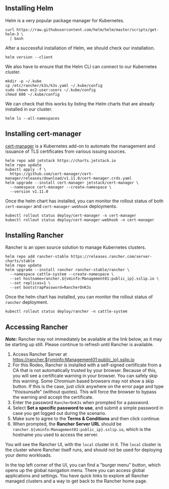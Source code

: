 ## Installing Helm

Helm is a very popular package manager for Kubernetes.

```ctr:Management01
curl https://raw.githubusercontent.com/helm/helm/master/scripts/get-helm-3 \
  | bash
```

After a successful installation of Helm, we should check our installation.

```ctr:Management01
helm version --client
```

We also have to ensure that the Helm CLI can connect to our Kubernetes cluster.

```ctr:Management01
mkdir -p ~/.kube
cp /etc/rancher/k3s/k3s.yaml ~/.kube/config
sudo chown ec2-user:users ~/.kube/config
chmod 600 ~/.kube/config
```

We can check that this works by listing the Helm charts that are already installed in our cluster.

```ctr:Management01
helm ls --all-namespaces
```

## Installing cert-manager

[cert-manager](https://cert-manager.io/) is a Kubernetes add-on to automate the management and issuance of TLS certificates from various issuing sources.

```ctr:Management01
helm repo add jetstack https://charts.jetstack.io
helm repo update
kubectl apply -f \
  https://github.com/cert-manager/cert-manager/releases/download/v1.11.0/cert-manager.crds.yaml
helm upgrade --install cert-manager jetstack/cert-manager \
  --namespace cert-manager --create-namespace \
  --version v1.11.0
```

Once the helm chart has installed, you can monitor the rollout status of both `cert-manager` and `cert-manager-webhook` deployments.

```ctr:Management01
kubectl rollout status deploy/cert-manager -n cert-manager
kubectl rollout status deploy/cert-manager-webhook -n cert-manager
```

## Installing Rancher

Rancher is an open source solution to manage Kubernetes clusters.

```ctr:Management01
helm repo add rancher-stable https://releases.rancher.com/server-charts/stable
helm repo update
helm upgrade --install rancher rancher-stable/rancher \
  --namespace cattle-system --create-namespace \
  --set hostname=rancher.${vminfo:Management01:public_ip}.sslip.io \
  --set replicas=1 \
  --set bootstrapPassword=RancherOnK3s
```

Once the helm chart has installed, you can monitor the rollout status of `rancher` deployment.

```ctr:Management01
kubectl rollout status deploy/rancher -n cattle-system
```

## Accessing Rancher

***Note:*** Rancher may not immediately be available at the link below, as it may be starting up still. Please continue to refresh until Rancher is available.

1. Access Rancher Server at <a href="https://rancher.${vminfo:Management01:public_ip}.sslip.io" target="_blank">https://rancher.${vminfo:Management01:public_ip}.sslip.io</a>
2. For this Rodeo, Rancher is installed with a self-signed certificate from a CA that is not automatically trusted by your browser. Because of this, you will see a certificate warning in your browser. You can safely skip this warning. Some Chromium based browsers may not show a skip button. If this is the case, just click anywhere on the error page and type "thisisunsafe" (without quotes). This will force the browser to bypass the warning and accept the certificate.
3. Enter the password `RancherOnK3s` when prompted for a password.
4. Select **Set a specific password to use**, and submit a simple password in case you get logged out during the scenario.
5. Make sure to agree to the **Terms & Conditions** and then click continue.
6. When prompted, the **Rancher Server URL** should be `rancher.${vminfo:Management01:public_ip}.sslip.io`, which is the hostname you used to access the server.

You will see the Rancher UI, with the `local` cluster in it. The `local` cluster is the cluster where Rancher itself runs, and should not be used for deploying your demo workloads.

In the top left corner of the UI, you can find a "burger menu" button, which opens up the global navigation menu. There you can access global applications and settings. You have quick links to explore all Rancher managed clusters and a way to get back to the Rancher home page.
